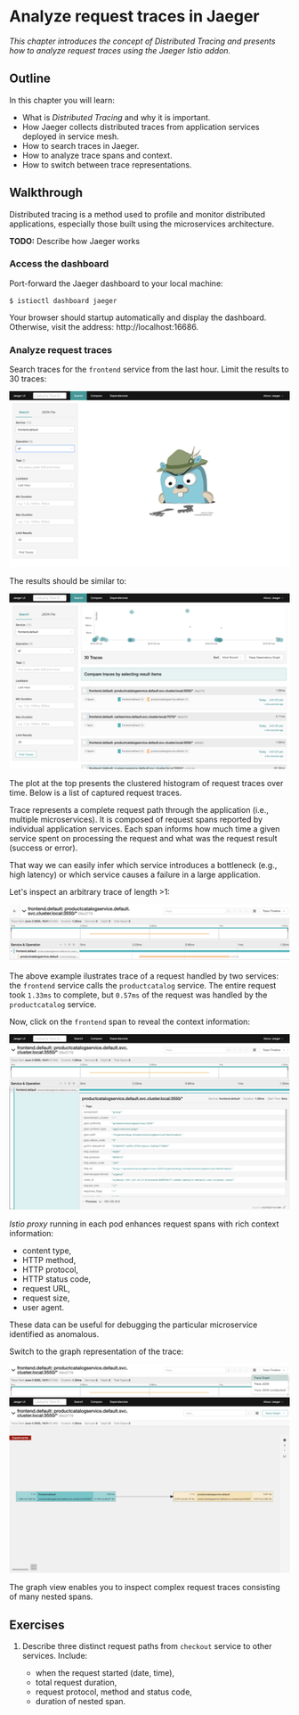 # Analyze request traces in Jaeger

*This chapter introduces the concept of Distributed Tracing and presents how to analyze request
traces using the Jaeger Istio addon.*

## Outline

In this chapter you will learn:

* What is *Distributed Tracing* and why it is important.
* How Jaeger collects distributed traces from application services deployed in service mesh.
* How to search traces in Jaeger.
* How to analyze trace spans and context.
* How to switch between trace representations.

## Walkthrough

Distributed tracing is a method used to profile and monitor distributed applications, especially
those built using the microservices architecture.

**TODO:** Describe how Jaeger works

### Access the dashboard

Port-forward the Jaeger dashboard to your local machine:

```
$ istioctl dashboard jaeger
```

Your browser should startup automatically and display the dashboard. Otherwise, visit the address:
http://localhost:16686.

### Analyze request traces

Search traces for the `frontend` service from the last hour. Limit the results to 30 traces:

![](/assets/images/jaeger-trace-search.png)

The results should be similar to:

![](/assets/images/jaeger-trace-results.png)

The plot at the top presents the clustered histogram of request traces over time. Below is a list of
captured request traces.

Trace represents a complete request path through the application (i.e., multiple microservices). It
is composed of request spans reported by individual application services. Each span informs how much
time a given service spent on processing the request and what was the request result (success or
error).

That way we can easily infer which service introduces a bottleneck (e.g., high latency) or which
service causes a failure in a large application.

Let's inspect an arbitrary trace of length >1:

![](/assets/images/jaeger-sample-trace-1.png)

The above example ilustrates trace of a request handled by two services: the `frontend` service
calls the `productcatalog` service. The entire request took `1.33ms` to complete, but `0.57ms` of
the request was handled by the `productcatalog` service.

Now, click on the `frontend` span to reveal the context information:

![](/assets/images/jaeger-sample-trace-2.png)

*Istio proxy* running in each pod enhances request spans with rich context information:

* content type,
* HTTP method,
* HTTP protocol,
* HTTP status code,
* request URL,
* request size,
* user agent.

These data can be useful for debugging the particular microservice identified as anomalous.

Switch to the graph representation of the trace:

![](/assets/images/jaeger-sample-trace-3.png)
![](/assets/images/jaeger-sample-trace-4.png)

The graph view enables you to inspect complex request traces consisting of many nested spans.


## Exercises

1. Describe three distinct request paths from `checkout` service to other services. Include:

    * when the request started (date, time),
    * total request duration,
    * request protocol, method and status code,
    * duration of nested span.

